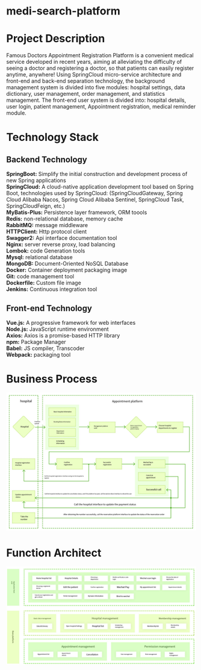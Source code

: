 # medi-search-platform

# Project Description
Famous Doctors Appointment Registration Platform is a convenient medical service developed in recent years, aiming at alleviating the difficulty of seeing a doctor and registering a doctor, so that patients can easily register anytime, anywhere! Using SpringCloud micro-service architecture and front-end and back-end separation technology, the background management system is divided into five modules: hospital settings, data dictionary, user management, order management, and statistics management. The front-end user system is divided into: hospital details, user login, patient management, Appointment registration, medical reminder module.

# Technology Stack
## Backend Technology
 **SpringBoot:** Simplify the initial construction and development process of new Spring applications<br/>
 **SpringCloud:** A cloud-native application development tool based on Spring Boot, technologies used by SpringCloud: (SpringCloudGateway, Spring Cloud Alibaba Nacos, Spring Cloud Alibaba Sentinel, SpringCloud Task, SpringCloudFeign, etc.)<br/>
 **MyBatis-Plus:** Persistence layer framework, ORM toools<br/>
 **Redis:** non-relational database, memory cache<br/>
 **RabbitMQ:** message middleware<br/>
 **HTTPClient:** Http protocol client<br/>
 **Swagger2:** Api interface documentation tool<br/>
 **Nginx:** server reverse proxy, load balancing<br/>
 **Lombok:** code Generation tools<br/>
 **Mysql:** relational database<br/>
 **MongoDB:** Document-Oriented NoSQL Database<br/>
 **Docker:** Container deployment packaging image<br/>
 **Git:** code management tool<br/>
 **Dockerfile:** Custom file image<br/>
 **Jenkins:** Continuous integration tool<br/>
## Front-end Technology
 **Vue.js:** A progressive framework for web interfaces<br/>
 **Node.js:** JavaScript runtime environment<br/>
 **Axios:** Axios is a promise-based HTTP library<br/>
 **npm:** Package Manager<br/>
 **Babel:** JS compiler, Transcoder<br/>
 **Webpack:** packaging tool<br/>

# Business Process
![image](https://github.com/StellaWangEngineer/Medi-Search-Platform/blob/03ffe59b2478580d86aa03cbfa2b4dd1e5661d3b/image/Business%20Process.png)

# Function Architect 
![image](https://github.com/StellaWangEngineer/Medi-Search-Platform/blob/506c07f6f96708b34ecbefa40d6bee768b20587e/image/Function%20Architect.png)
